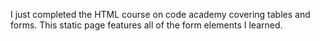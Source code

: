 I just completed the HTML course on code academy covering tables and forms.
This static page features all of the form elements I learned. 
